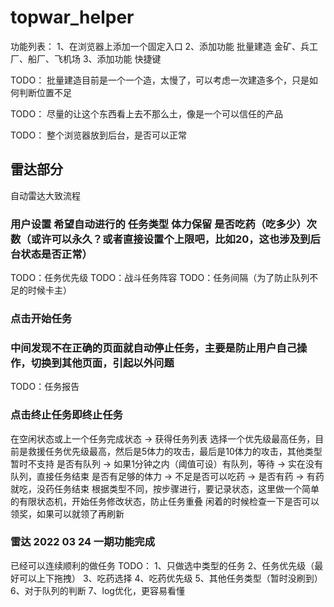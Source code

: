 # topwar_helper
功能列表：
1、在浏览器上添加一个固定入口
2、添加功能 批量建造 金矿、兵工厂、船厂、飞机场
3、添加功能 快捷键

TODO：
批量建造目前是一个一个造，太慢了，可以考虑一次建造多个，只是如何判断位置不足

TODO：
尽量的让这个东西看上去不那么土，像是一个可以信任的产品

TODO：
整个浏览器放到后台，是否可以正常

## 雷达部分
自动雷达大致流程
### 用户设置 希望自动进行的 任务类型 体力保留 是否吃药（吃多少）次数（或许可以永久？或者直接设置个上限吧，比如20，这也涉及到后台状态是否正常）
TODO：任务优先级
TODO：战斗任务阵容
TODO：任务间隔（为了防止队列不足的时候卡主）
### 点击开始任务
### 中间发现不在正确的页面就自动停止任务，主要是防止用户自己操作，切换到其他页面，引起以外问题
TODO：任务报告
### 点击终止任务即终止任务
在空闲状态或上一个任务完成状态 -> 获得任务列表
选择一个优先级最高任务，目前是救援任务优先级最高，然后是5体力的攻击，最后是10体力的攻击，其他类型暂时不支持
是否有队列 -> 如果1分钟之内（阈值可设）有队列，等待 -> 实在没有队列，直接任务结束
是否有足够的体力 -> 不足是否可以吃药 -> 是否有药 -> 有药就吃，没药任务结束
根据类型不同，按步骤进行，要记录状态，这里做一个简单的有限状态机，开始任务修改状态，防止任务重叠
闲着的时候检查一下是否可以领奖，如果可以就领了再刷新

### 雷达 2022 03 24 一期功能完成
已经可以连续顺利的做任务
TODO：
1、只做选中类型的任务
2、任务优先级（最好可以上下拖拽）
3、吃药选择
4、吃药优先级
5、其他任务类型（暂时没刷到）
6、对于队列的判断
7、log优化，更容易看懂
